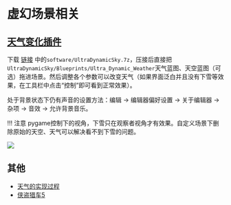 # 虚幻场景相关

## [天气变化插件](https://pan.baidu.com/s/1n2fJvWff4pbtMe97GOqtvQ?pwd=hutb)  
下载 [链接](https://pan.baidu.com/s/1n2fJvWff4pbtMe97GOqtvQ?pwd=hutb) 中的`software/UltraDynamicSky.7z`，压接后直接把`UltraDynamicSky/Blueprints/Ultra_Dynamic_Weather`天气蓝图、天空蓝图（可选）拖进场景。然后调整各个参数可以改变天气（如果界面泛白并且没有下雪等效果，在工具栏中点击“控制”即可看到正常效果）。

处于背景状态下仍有声音的设置方法：编辑 -> 编辑器偏好设置 -> 关于编辑器 -> 杂项 -> 音效 -> 允许背景音乐。

!!! 注意
    pygame控制下的视角，下雪只在观察者视角才有效果。自定义场景下删除原始的天空、天气可以解决看不到下雪的问题。

![](../img/ue/snow.gif)

## 其他
* [天气的实现过程](../modules/Weather.md)
* [侠盗猎车5](https://github.com/OpenHUTB/gta5)




